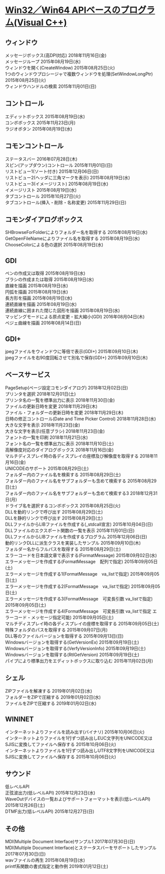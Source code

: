 # [Win32／Win64 APIベースのプログラム(Visual C++)](http://yamatyuu.net/computer/program/sdk/index.html#base)

## ウィンドウ
メッセージボックス(高DPI対応)  2018年11月16日(金)<br>
メッセージループ  2015年08月19日(水)<br>
ウィンドウを開く(CreateWindow)  2015年08月25日(火)<br>
1つのウィンドウプロシージャで複数ウィンドウを処理(SetWindowLongPtr)  2015年08月25日(火)<br>
ウィンドウハンドルの検索  2015年11月01日(日)<br>
## コントロール
エディットボックス  2015年08月19日(水)<br>
コンボボックス  2015年11月23日(月)<br>
ラジオボタン  2015年08月19日(水)<br>
## コモンコントロール
ステータスバー  2016年07月28日(木)<br>
スピン(アップダウン)コントロール  2015年11月01日(日)<br>
リストビュー1(ソート付き)  2015年12月06日(日)<br>
リストビュー2(ヘッダに三角マークを表示)  2015年08月19日(水)<br>
リストビュー3(イメージリスト)  2015年08月19日(水)<br>
イメージリスト  2015年08月19日(水)<br>
タブコントロール  2015年10月27日(火)<br>
タブコントロール(挿入・削除・名称変更)  2015年11月29日(日)<br>
## コモンダイアログボックス
SHBrowseForFolderによりフォルダー名を取得する  2015年08月19日(水)<br>
GetOpenFileNameによりファイル名を取得する  2015年08月19日(水)<br>
ChooseColorによる色の選択  2015年08月19日(水)<br>
## GDI
ペンの作成又は取得  2015年08月19日(水)<br>
ブラシの作成または取得  2015年08月19日(水)<br>
直線を描画  2015年08月19日(水)<br>
円弧を描画  2015年08月19日(水)<br>
長方形を描画  2015年08月19日(水)<br>
連続直線を描画  2015年08月19日(水)<br>
連続直線に囲まれた閉じた図形を描画  2015年08月19日(水)<br>
マッピングモードによる原点変更・拡大縮小(GDI)  2016年08月04日(木)<br>
ベジェ曲線を描画  2016年08月14日(日)<br>
## GDI+
jpegファイルをウィンドウに等倍で表示(GDI+)  2015年09月10日(木)<br>
jpegファイルを右90度回転させて別名で保存(GDI+)  2015年09月10日(木)<br>
## ベースサービス
PageSetup(ページ設定コモンダイアログ)  2018年12月02日(日)<br>
プリンタを選択  2018年12月01日(土)<br>
プリンタ名の一覧を標準出力に表示  2018年11月30日(金)<br>
ファイルの更新日時を変更  2018年11月29日(木)<br>
ファイル・フォルダーの更新日時を変更  2018年11月29日(木)<br>
日時の修正コントロール(Date and Time Picker Control)  2018年11月28日(水)<br>
大きな文字を表示  2018年11月23日(金)<br>
大きな文字を表示(任意ブラシ)  2018年11月23日(金)<br>
フォントの一覧を印刷  2018年11月21日(水)<br>
フォント名の一覧を標準出力に表示  2018年11月10日(土)<br>
高解像度対応のダイアログボックス  2018年11月16日(金)<br>
マルチディスプレイ時の各ディスプレイの座標及び解像度を取得する  2018年11月16日(金)<br>
UNICODEのサポート  2015年08月29日(土)<br>
フォルダー内のファイル名を検索する  2015年08月29日(土)<br>
フォルダー内のファイル名をサブフォルダーも含めて検索する  2015年08月29日(土)<br>
フォルダー内のファイル名をサブフォルダーも含めて検索する3  2018年12月31日(月)<br>
ドライブ名を選択するコンボボックス  2015年08月25日(火)<br>
DLLを動的リンクで呼び出す  2015年08月29日(土)<br>
DLLを静的リンクで呼び出す  2015年08月29日(土)<br>
DLLファイルからLIBファイルを作成する(_stdcall宣言)  2015年10月04日(日)<br>
DLLファイルのエクスポート関数の一覧を表示  2015年11月01日(日)<br>
DLLファイルからLIBファイルを作成するプログラム  2015年12月06日(日)<br>
動的リンクDLLに派生クラスを実装したサンプル  2015年09月10日(木)<br>
フォルダー名からフルパスを取得する  2015年08月29日(土)<br>
エラーコードを日本語文章で表示する(FormatMessage)  2015年09月02日(水)<br>
エラーメッセージを作成する(FormatMessage　配列で指定)  2015年09月05日(土)<br>
エラーメッセージを作成する1(FormatMessage　va_listで指定)  2015年09月05日(土)<br>
エラーメッセージを作成する2(FormatMessage　va_listで指定)  2015年09月05日(土)<br>
エラーメッセージを作成する3(FormatMessage　可変長引数 va_listで指定)  2015年09月05日(土)<br>
エラーメッセージを作成する4(FormatMessage　可変長引数 va_listで指定 エラーコード・メッセージ指定可能)  2015年09月05日(土)<br>
マルチディスプレイ時の各ディスプレイの座標を取得する  2015年09月05日(土)<br>
特殊フォルダのパスを取得する  2015年09月07日(月)<br>
DLL等のファイルバージョンを取得する  2015年09月13日(日)<br>
Windowsバージョンを取得する(GetVersionEx)  2015年09月19日(土)<br>
Windowsバージョンを取得する(VerfyVersionInfo)  2015年09月19日(土)<br>
Windowsバージョンを取得する(RtlGetVersion)  2015年09月19日(土)<br>
パイプにより標準出力をエディットボックスに取り込む  2015年11月02日(月)<br>
## シェル
ZIPファイルを解凍する  2019年01月02日(水)<br>
フォルダーをZIPで圧縮する  2019年01月02日(水)<br>
ファイルをZIPで圧縮する  2019年01月02日(水)<br>
## WININET
インターネットよりファイルを読み出す(バイナリ)  2015年10月06日(火)<br>
インターネットよりファイルを1行ずつ読み出しEUC文字列をUNICODE又はSJISに変換してファイルへ保存する  2015年10月06日(火)<br>
インターネットよりファイルを1行ずつ読み出しUTF8文字列をUNICODE又はSJISに変換してファイルへ保存する  2015年10月06日(火)<br>
## サウンド
低レベルAPI<br>
正弦波出力(低レベルAPI)  2015年12月23日(水)<br>
WaveOutデバイスの一覧およびサポートフォーマットを表示(低レベルAPI)  2015年12月26日(土)<br>
DTMF出力(低レベルAPI)  2015年12月27日(日)<br>
## その他
MDI(Multiple Document Interface)サンプル1  2017年07月30日(日)<br>
MDI(Multiple Document Interface)とステータスバーをサポートしたサンプル  2017年07月30日(日)<br>
wavファイルの再生  2015年08月19日(水)<br>
printf系関数の書式指定と動作例  2019年01月12日(土)<br>
